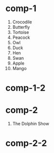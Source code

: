 # comp-1

1. Crocodile
2. Butterfly
3. Tortoise
4. Peacock
5. Owl
6. Duck
7. Hen
8. Swan
9. Apple
10. Mango

# comp-1-2

# comp-2

1. The Dolphin Show

# comp-2-2
